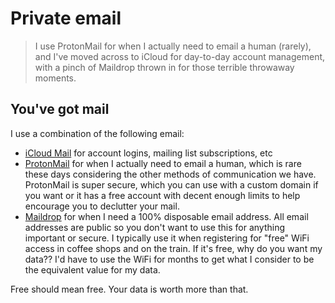 # Private email

> I use ProtonMail for when I actually need to email a human (rarely), and I've moved across to iCloud for day-to-day account management, with a pinch of Maildrop thrown in for those terrible throwaway moments.

<!-- [Skip to navigation](#nav)

<hr> -->

## You've got mail

<!-- If you've read the other sections you know that I've kept a hold of Gmail for now as an archive. Plus, I used it as the login for all my accounts so I'm slowly migrating over to my iCloud email which I've never used.

I'm guessing Apple will become a problem at some point but I'm happy with them having my data right now. Whereas Facebook and Google are amassing my data to hyper-target me with ads, Apple is likely using it to better sell me their hardware and software that I'm already bought in to. I'm cool with that for now. -->

I use a combination of the following email:

- [iCloud Mail](http://icloud.com) for account logins, mailing list subscriptions, etc
- [ProtonMail](https://protonmail.com) for when I actually need to email a human, which is rare these days considering the other methods of communication we have. ProtonMail is super secure, which you can use with a custom domain if you want or it has a free account with decent enough limits to help encourage you to declutter your mail.
- [Maildrop](https://maildrop.cc) for when I need a 100% disposable email address. All email addresses are public so you don't want to use this for anything important or secure. I typically use it when registering for "free" WiFi access in coffee shops and on the train. If it's free, why do you want my data?? I'd have to use the WiFi for months to get what I consider to be the equivalent value for my data.

Free should mean free. Your data is worth more than that.

